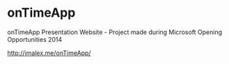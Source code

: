 # onTimeApp
onTimeApp Presentation Website - Project made during Microsoft Opening Opportunities 2014

http://imalex.me/onTimeApp/
